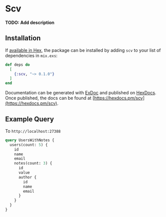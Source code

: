 # Scv

**TODO: Add description**

## Installation

If [available in Hex](https://hex.pm/docs/publish), the package can be installed
by adding `scv` to your list of dependencies in `mix.exs`:

```elixir
def deps do
  [
    {:scv, "~> 0.1.0"}
  ]
end
```

Documentation can be generated with [ExDoc](https://github.com/elixir-lang/ex_doc)
and published on [HexDocs](https://hexdocs.pm). Once published, the docs can
be found at [https://hexdocs.pm/scv](https://hexdocs.pm/scv).

## Example Query

To `http://localhost:27388`

```graphql
query UsersWithNotes {
  users(count: 5) {
    id
    name
    email
    notes(count: 3) {
      id
      value
      author {
        id
        name
        email
      }
    }
  }
}
```
